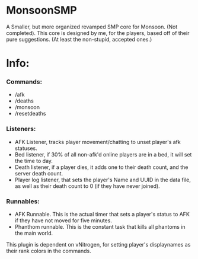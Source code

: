 # MonsoonSMP
A Smaller, but more organized revamped SMP core for Monsoon. (Not completed). This core is designed by me, for the players, based off of their pure suggestions. (At least the non-stupid, accepted ones.)

# Info:
### Commands:
  - /afk
  - /deaths
  - /monsoon
  - /resetdeaths
  
### Listeners:
  - AFK Listener, tracks player movement/chatting to unset player's afk statuses.
  - Bed listener, if 30% of all non-afk'd online players are in a bed, it will set the time to day.
  - Death listener, if a player dies, it adds one to their death count, and the server death count.
  - Player log listener, that sets the player's Name and UUID in the data file, as well as their death count to 0 (if they have never joined).
  
### Runnables:
  - AFK Runnable. This is the actual timer that sets a player's status to AFK if they have not moved for five minutes.
  - Phanthom runnable. This is the constant task that kills all phantoms in the main world.
  
This plugin is dependent on vNitrogen, for setting player's displaynames as their rank colors in the commands.
